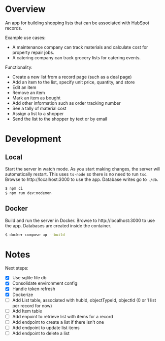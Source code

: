 # Overview

An app for building shopping lists that can be associated with HubSpot records.

Example use cases:

- A maintenance company can track materials and calculate cost for property repair jobs.
- A catering company can track grocery lists for catering events.

Functionality:

- Create a new list from a record page (such as a deal page)
- Add an item to the list, specify unit price, quantity, and store
- Edit an item
- Remove an item
- Mark an item as bought
- Add other information such as order tracking number
- See a tally of material cost
- Assign a list to a shopper
- Send the list to the shopper by text or by email

# Development

## Local

Start the server in watch mode. As you start making changes, the server will automatically restart. This uses `ts-node` so there is no need to run `tsc`. Browse to http://localhost:3000 to use the app. Database writes go to `./db`.

```bash
$ npm ci
$ npm run dev:nodemon
```

## Docker

Build and run the server in Docker. Browse to http://localhost:3000 to use the app. Databases are created inside the container.

```bash
$ docker-compose up --build
```

# Notes

Next steps:

- [x] Use sqlite file db
- [x] Consolidate environment config
- [x] Handle token refresh
- [x] Dockerize
- [ ] Add List table, associated with hubId, objectTypeId, objectId (0 or 1 list per record for now)
- [ ] Add Item table
- [ ] Add enpoint to retrieve list with items for a record
- [ ] Add endpoint to create a list if there isn't one
- [ ] Add endpoint to update list items
- [ ] Add endpoint to delete a list
